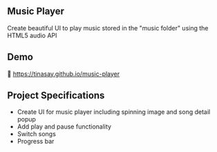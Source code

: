 ## Music Player

Create beautiful UI to play music stored in the "music folder" using the HTML5 audio API

## Demo
🔗 https://tinasay.github.io/music-player

## Project Specifications

- Create UI for music player including spinning image and song detail popup
- Add play and pause functionality
- Switch songs
- Progress bar
